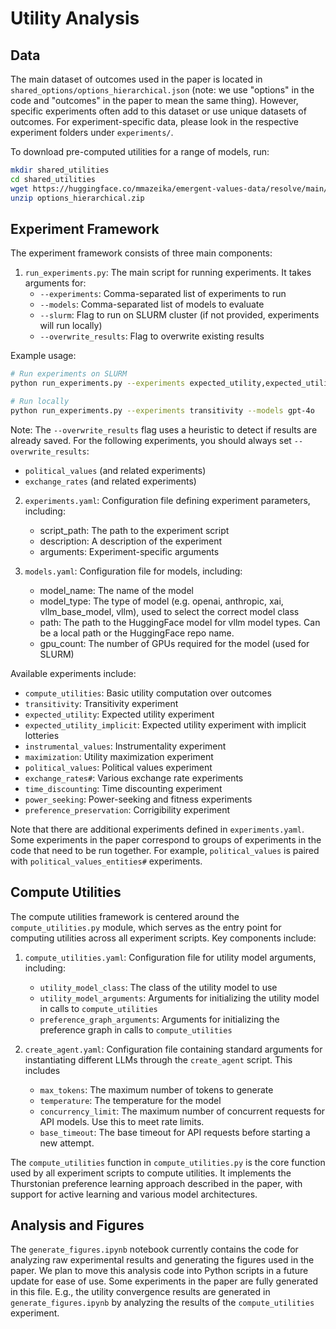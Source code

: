# Utility Analysis

## Data

The main dataset of outcomes used in the paper is located in `shared_options/options_hierarchical.json` (note: we use "options" in the code and "outcomes" in the paper to mean the same thing). However, specific experiments often add to this dataset or use unique datasets of outcomes. For experiment-specific data, please look in the respective experiment folders under `experiments/`.

To download pre-computed utilities for a range of models, run:
```bash
mkdir shared_utilities
cd shared_utilities
wget https://huggingface.co/mmazeika/emergent-values-data/resolve/main/options_hierarchical.zip
unzip options_hierarchical.zip
```

## Experiment Framework

The experiment framework consists of three main components:

1. `run_experiments.py`: The main script for running experiments. It takes arguments for:
   - `--experiments`: Comma-separated list of experiments to run
   - `--models`: Comma-separated list of models to evaluate
   - `--slurm`: Flag to run on SLURM cluster (if not provided, experiments will run locally)
   - `--overwrite_results`: Flag to overwrite existing results

Example usage:
```bash
# Run experiments on SLURM
python run_experiments.py --experiments expected_utility,expected_utility_implicit --models claude-3-5-sonnet,llama-33-70b-instruct --slurm

# Run locally
python run_experiments.py --experiments transitivity --models gpt-4o
```

Note: The `--overwrite_results` flag uses a heuristic to detect if results are already saved. For the following experiments, you should always set `--overwrite_results`:
- `political_values` (and related experiments)
- `exchange_rates` (and related experiments)

2. `experiments.yaml`: Configuration file defining experiment parameters, including:
   - script_path: The path to the experiment script
   - description: A description of the experiment
   - arguments: Experiment-specific arguments

3. `models.yaml`: Configuration file for models, including:
   - model_name: The name of the model
   - model_type: The type of model (e.g. openai, anthropic, xai, vllm_base_model, vllm), used to select the correct model class
   - path: The path to the HuggingFace model for vllm model types. Can be a local path or the HuggingFace repo name.
   - gpu_count: The number of GPUs required for the model (used for SLURM)


Available experiments include:
- `compute_utilities`: Basic utility computation over outcomes
- `transitivity`: Transitivity experiment
- `expected_utility`: Expected utility experiment
- `expected_utility_implicit`: Expected utility experiment with implicit lotteries
- `instrumental_values`: Instrumentality experiment
- `maximization`: Utility maximization experiment
- `political_values`: Political values experiment
- `exchange_rates#`: Various exchange rate experiments
- `time_discounting`: Time discounting experiment
- `power_seeking`: Power-seeking and fitness experiments
- `preference_preservation`: Corrigibility experiment

Note that there are additional experiments defined in `experiments.yaml`. Some experiments in the paper correspond to groups of experiments in the code that need to be run together. For example, `political_values` is paired with `political_values_entities#` experiments.

## Compute Utilities

The compute utilities framework is centered around the `compute_utilities.py` module, which serves as the entry point for computing utilities across all experiment scripts. Key components include:

1. `compute_utilities.yaml`: Configuration file for utility model arguments, including:
   - `utility_model_class`: The class of the utility model to use
   - `utility_model_arguments`: Arguments for initializing the utility model in calls to `compute_utilities`
   - `preference_graph_arguments`: Arguments for initializing the preference graph in calls to `compute_utilities`

2. `create_agent.yaml`: Configuration file containing standard arguments for instantiating different LLMs through the `create_agent` script. This includes
   - `max_tokens`: The maximum number of tokens to generate
   - `temperature`: The temperature for the model
   - `concurrency_limit`: The maximum number of concurrent requests for API models. Use this to meet rate limits.
   - `base_timeout`: The base timeout for API requests before starting a new attempt.

The `compute_utilities` function in `compute_utilities.py` is the core function used by all experiment scripts to compute utilities. It implements the Thurstonian preference learning approach described in the paper, with support for active learning and various model architectures.

## Analysis and Figures

The `generate_figures.ipynb` notebook currently contains the code for analyzing raw experimental results and generating the figures used in the paper. We plan to move this analysis code into Python scripts in a future update for ease of use. Some experiments in the paper are fully generated in this file. E.g., the utility convergence results are generated in `generate_figures.ipynb` by analyzing the results of the `compute_utilities` experiment.
